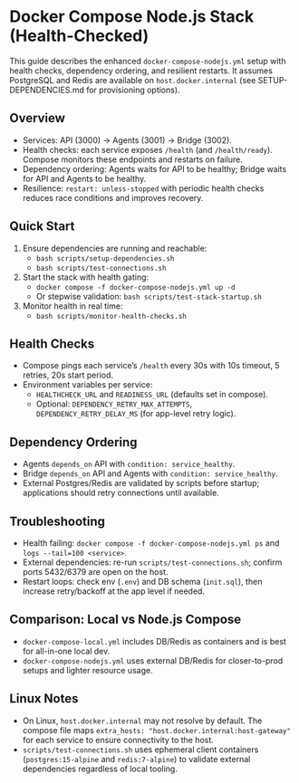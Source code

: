 # Docker Compose Node.js Stack (Health-Checked)

This guide describes the enhanced `docker-compose-nodejs.yml` setup with health checks, dependency ordering, and resilient restarts. It assumes PostgreSQL and Redis are available on `host.docker.internal` (see SETUP-DEPENDENCIES.md for provisioning options).

## Overview
- Services: API (3000) → Agents (3001) → Bridge (3002).
- Health checks: each service exposes `/health` (and `/health/ready`). Compose monitors these endpoints and restarts on failure.
- Dependency ordering: Agents waits for API to be healthy; Bridge waits for API and Agents to be healthy.
- Resilience: `restart: unless-stopped` with periodic health checks reduces race conditions and improves recovery.

## Quick Start
1) Ensure dependencies are running and reachable:
   - `bash scripts/setup-dependencies.sh`
   - `bash scripts/test-connections.sh`
2) Start the stack with health gating:
   - `docker compose -f docker-compose-nodejs.yml up -d`
   - Or stepwise validation: `bash scripts/test-stack-startup.sh`
3) Monitor health in real time:
   - `bash scripts/monitor-health-checks.sh`

## Health Checks
- Compose pings each service’s `/health` every 30s with 10s timeout, 5 retries, 20s start period.
- Environment variables per service:
  - `HEALTHCHECK_URL` and `READINESS_URL` (defaults set in compose).
  - Optional: `DEPENDENCY_RETRY_MAX_ATTEMPTS`, `DEPENDENCY_RETRY_DELAY_MS` (for app-level retry logic).

## Dependency Ordering
- Agents `depends_on` API with `condition: service_healthy`.
- Bridge `depends_on` API and Agents with `condition: service_healthy`.
- External Postgres/Redis are validated by scripts before startup; applications should retry connections until available.

## Troubleshooting
- Health failing: `docker compose -f docker-compose-nodejs.yml ps` and `logs --tail=100 <service>`.
- External dependencies: re-run `scripts/test-connections.sh`; confirm ports 5432/6379 are open on the host.
- Restart loops: check env (`.env`) and DB schema (`init.sql`), then increase retry/backoff at the app level if needed.

## Comparison: Local vs Node.js Compose
- `docker-compose-local.yml` includes DB/Redis as containers and is best for all-in-one local dev.
- `docker-compose-nodejs.yml` uses external DB/Redis for closer-to-prod setups and lighter resource usage.

## Linux Notes
- On Linux, `host.docker.internal` may not resolve by default. The compose file maps `extra_hosts: "host.docker.internal:host-gateway"` for each service to ensure connectivity to the host.
- `scripts/test-connections.sh` uses ephemeral client containers (`postgres:15-alpine` and `redis:7-alpine`) to validate external dependencies regardless of local tooling.
